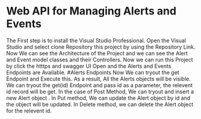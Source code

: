 # Web API for Managing Alerts and Events
The First step is to install the Visual Studio Professional.
Open the Visual Studio and select clone Repository this project by using the Repository Link.
Now We can see the Architecture of the Project and we can see the Alert and Event model classes and their Controllers.
Now we can run this Project by click the htttps and swagger UI Open and the Alerts and Events Endpoints are Available.
#Alerts Endpoints
Now We can tryout the get Endpoint and Execute this. As a result, All the Alerts objects will be visible.
We can tryout the get(id) Endpoint and pass id as a parameter, the relevent id record will be get.
In the case of Post Method, We can tryout and insert a new Alert object .
In Put method, We can update the Alert object by id and the object will be updated.
In Delete method, we can delete the Alert object for the relevent id.
